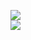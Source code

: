 [![](https://img.shields.io/badge/Made%20With-Github%20Spray-lightgrey.svg?style=for-the-badge&logo=github)](https://github.com/Annihil/github-spray#808)  
[![](https://i.imgur.com/2DrTn0Z.gif)](https://github.com/Annihil/github-spray)